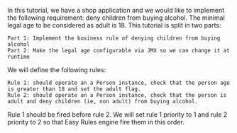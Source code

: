 In this tutorial, we have a shop application and we would like to implement the following requirement: deny children from buying alcohol. The minimal legal age to be considered as adult is 18. This tutorial is split in two parts:

    Part 1: Implement the business rule of denying children from buying alcohol
    Part 2: Make the legal age configurable via JMX so we can change it at runtime


We will define the following rules:

    Rule 1: should operate an a Person instance, check that the person age is greater than 18 and set the adult flag.
    Rule 2: should operate an a Person instance, check that the person is adult and deny children (ie, non adult) from buying alcohol.

Rule 1 should be fired before rule 2. We will set rule 1 priority to 1 and rule 2 priority to 2 so that Easy Rules engine fire them in this order.